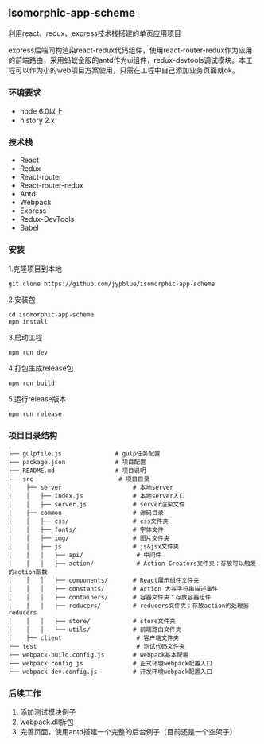 ## isomorphic-app-scheme
利用react、redux、express技术栈搭建的单页应用项目

express后端同构渲染react-redux代码组件，使用react-router-redux作为应用的前端路由，采用蚂蚁金服的antd作为ui组件，redux-devtools调试模块。本工程可以作为小的web项目方案使用，只需在工程中自己添加业务页面就ok。

### 环境要求
- node 6.0以上
- history 2.x

### 技术栈
- React
- Redux
- React-router
- React-router-redux
- Antd
- Webpack
- Express
- Redux-DevTools
- Babel

### 安装
1.克隆项目到本地
 
```
git clone https://github.com/jypblue/isomorphic-app-scheme
```

2.安装包

```
cd isomorphic-app-scheme
npm install
```
3.启动工程

```
npm run dev
```
4.打包生成release包

```
npm run build
```
5.运行release版本

```
npm run release
```

### 项目目录结构
```
├── gulpfile.js               # gulp任务配置
├── package.json              # 项目配置
├── README.md                 # 项目说明
├── src						   # 项目目录
│	 ├── server                    # 本地server
│	 │   ├── index.js              # 本地server入口
│	 │   ├── server.js             # server渲染文件
│	 ├── common                    # 源码目录
│	 │   ├── css/                  # css文件夹
│	 │   ├── fonts/                # 字体文件
│	 │   ├── img/                  # 图片文件夹
│	 │   ├── js                    # js&jsx文件夹
│	 │   │   ├── api/			   	# 中间件
│	 │   │   ├── action/			# Action Creators文件夹：存放可以触发的action函数
│	 │   │   ├── components/       # React展示组件文件夹
│	 │   │   ├── constants/        # Action 大写字符串描述事件
│	 │   │   ├── containers/       # 容器文件夹：存放容器组件
│	 │   │   ├── reducers/         # reducers文件夹：存放action的处理器reducers
│	 │   │   ├── store/            # store文件夹
│	 │   │   └── utils/            # 前端路由文件夹
│	 ├── client   					# 客户端文件夹
├── test   					        # 测试代码文件夹
├── webpack-build.config.js        # webpack基本配置
├── webpack.config.js              # 正式环境webpack配置入口
└── webpack-dev.config.js          # 开发环境webpack配置入口
```


### 后续工作
1. 添加测试模块例子
2. webpack.dll拆包
3. 完善页面，使用antd搭建一个完整的后台例子（目前还是一个空架子）




















